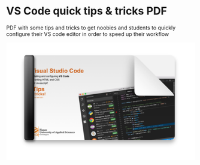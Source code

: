 # VS Code quick tips & tricks PDF



PDF with some tips and tricks to get noobies and students to quickly configure their VS code editor in order to speed up their workflow

<img src="thumbnail.png" alt="overview" style="max-width:100%;">

